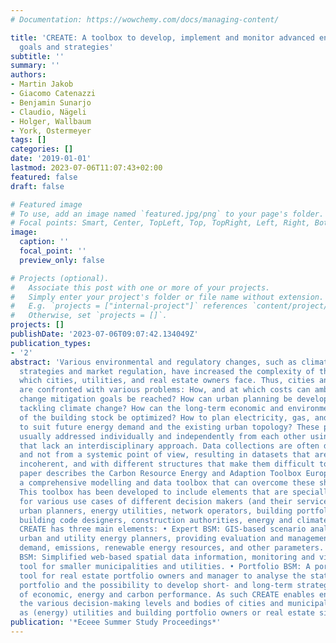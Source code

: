 ```yaml
---
# Documentation: https://wowchemy.com/docs/managing-content/

title: 'CREATE: A toolbox to develop, implement and monitor advanced energy and climate
  goals and strategies'
subtitle: ''
summary: ''
authors:
- Martin Jakob
- Giacomo Catenazzi
- Benjamin Sunarjo
- Claudio, Nägeli
- Holger, Wallbaum
- York, Ostermeyer
tags: []
categories: []
date: '2019-01-01'
lastmod: 2023-07-06T11:07:43+02:00
featured: false
draft: false

# Featured image
# To use, add an image named `featured.jpg/png` to your page's folder.
# Focal points: Smart, Center, TopLeft, Top, TopRight, Left, Right, BottomLeft, Bottom, BottomRight.
image:
  caption: ''
  focal_point: ''
  preview_only: false

# Projects (optional).
#   Associate this post with one or more of your projects.
#   Simply enter your project's folder or file name without extension.
#   E.g. `projects = ["internal-project"]` references `content/project/deep-learning/index.md`.
#   Otherwise, set `projects = []`.
projects: []
publishDate: '2023-07-06T09:07:42.134049Z'
publication_types:
- '2'
abstract: 'Various environmental and regulatory changes, such as climate change mitigation
  strategies and market regulation, have increased the complexity of the challenges
  which cities, utilities, and real estate owners face. Thus, cities and their utilities
  are confronted with various problems: How, and at which costs can ambitious climate
  change mitigation goals be reached? How can urban planning be developed while simultaneously
  tackling climate change? How can the long-term economic and environmental performance
  of the building stock be optimized? How to plan electricity, gas, and thermal networks
  to suit future energy demand and the existing urban topology? These problems are
  usually addressed individually and independently from each other using instruments
  that lack an interdisciplinary approach. Data collections are often done “ad hoc”
  and not from a systemic point of view, resulting in datasets that are often incomplete,
  incoherent, and with different structures that make them difficult to merge. The
  paper describes the Carbon Resource Energy and Adaption Toolbox Europe (CREATE),
  a comprehensive modelling and data toolbox that can overcome these shortcomings.
  This toolbox has been developed to include elements that are specially conceived
  for various use cases of different decision makers (and their service providers):
  urban planners, energy utilities, network operators, building portfolio owners,
  building code designers, construction authorities, energy and climate policy makers.
  CREATE has three main elements: • Expert BSM: GIS-based scenario analysis tool for
  urban and utility energy planners, providing evaluation and management of energy
  demand, emissions, renewable energy resources, and other parameters. • Basic Web
  BSM: Simplified web-based spatial data information, monitoring and visualization
  tool for smaller municipalities and utilities. • Portfolio BSM: A portfolio assessment
  tool for real estate portfolio owners and manager to analyse the status quo of their
  portfolio and the possibility to develop short- and long-term strategies in terms
  of economic, energy and carbon performance. As such CREATE enables engagement between
  the various decision-making levels and bodies of cities and municipalities as well
  as (energy) utilities and building portfolio owners or real estate site developers.  '
publication: '*Eceee Summer Study Proceedings*'
---
```

